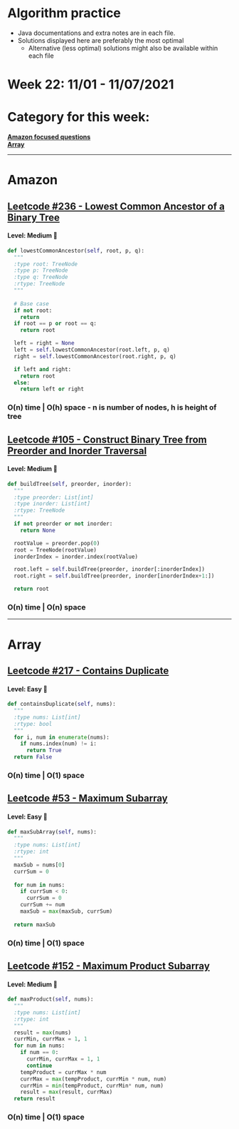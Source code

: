 # Algorithm practice

* Java documentations and extra notes are in each file.
* Solutions displayed here are preferably the most optimal
  * Alternative (less optimal) solutions might also be available within each 
  file

# Week 22: 11/01 - 11/07/2021

# Category for this week:
**[Amazon focused questions](#amazon)**<br>
**[Array](#array)**<br>

---

# Amazon

## [Leetcode #236 - Lowest Common Ancestor of a Binary Tree](https://leetcode.com/problems/lowest-common-ancestor-of-a-binary-tree/)

#### Level: Medium 📘

```python
def lowestCommonAncestor(self, root, p, q):
  """
  :type root: TreeNode
  :type p: TreeNode
  :type q: TreeNode
  :rtype: TreeNode
  """
  
  # Base case
  if not root:
    return
  if root == p or root == q:
    return root

  left = right = None
  left = self.lowestCommonAncestor(root.left, p, q)
  right = self.lowestCommonAncestor(root.right, p, q)

  if left and right:
    return root
  else:
    return left or right
```

### O(n) time | O(h) space - n is number of nodes, h is height of tree

## [Leetcode #105 - Construct Binary Tree from Preorder and Inorder Traversal](https://leetcode.com/problems/construct-binary-tree-from-preorder-and-inorder-traversal/)

#### Level: Medium 📘

```python
def buildTree(self, preorder, inorder):
  """
  :type preorder: List[int]
  :type inorder: List[int]
  :rtype: TreeNode
  """
  if not preorder or not inorder:
    return None

  rootValue = preorder.pop(0)
  root = TreeNode(rootValue)
  inorderIndex = inorder.index(rootValue)

  root.left = self.buildTree(preorder, inorder[:inorderIndex])
  root.right = self.buildTree(preorder, inorder[inorderIndex+1:])

  return root
```

### O(n) time | O(n) space

---

# Array

## [Leetcode #217 - Contains Duplicate](https://leetcode.com/problems/contains-duplicate/)

#### Level: Easy 📗

```python
def containsDuplicate(self, nums):
  """
  :type nums: List[int]
  :rtype: bool
  """
  for i, num in enumerate(nums):
    if nums.index(num) != i:
      return True
  return False
```

### O(n) time | O(1) space

## [Leetcode #53 - Maximum Subarray](https://leetcode.com/problems/maximum-subarray/)

#### Level: Easy 📗

```python
def maxSubArray(self, nums):
  """
  :type nums: List[int]
  :rtype: int
  """
  maxSub = nums[0]
  currSum = 0
  
  for num in nums:
    if currSum < 0:
      currSum = 0
    currSum += num
    maxSub = max(maxSub, currSum)
      
  return maxSub
```

### O(n) time | O(1) space

## [Leetcode #152 - Maximum Product Subarray](https://leetcode.com/problems/maximum-product-subarray/)

#### Level: Medium 📘

```python
def maxProduct(self, nums):
  """
  :type nums: List[int]
  :rtype: int
  """
  result = max(nums)
  currMin, currMax = 1, 1
  for num in nums:
    if num == 0:
      currMin, currMax = 1, 1
      continue
    tempProduct = currMax * num
    currMax = max(tempProduct, currMin * num, num)
    currMin = min(tempProduct, currMin* num, num)
    result = max(result, currMax)    
  return result
```

### O(n) time | O(1) space
